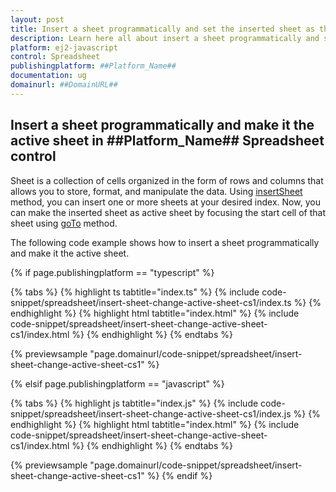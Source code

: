```yaml
---
layout: post
title: Insert a sheet programmatically and set the inserted sheet as the active sheet in ##Platform_Name## Spreadsheet control | Syncfusion
description: Learn here all about insert a sheet programmatically and set the inserted sheet as active sheet in Syncfusion ##Platform_Name## Spreadsheet control of Syncfusion Essential JS 2 and more.
platform: ej2-javascript
control: Spreadsheet 
publishingplatform: ##Platform_Name##
documentation: ug
domainurl: ##DomainURL##
---
```


## Insert a sheet programmatically and make it the active sheet in ##Platform_Name## Spreadsheet control

Sheet is a collection of cells organized in the form of rows and columns that allows you to store, format, and manipulate the data. Using [insertSheet](https://helpej2.syncfusion.com/documentation/api/spreadsheet/#insertsheet) method, you can insert one or more sheets at your desired index. Now, you can make the inserted sheet as active sheet by focusing the start cell of that sheet using [goTo](https://ej2.syncfusion.com/angular/documentation/api/spreadsheet/#goto) method.

The following code example shows how to insert a sheet programmatically and make it the active sheet.

{% if page.publishingplatform == "typescript" %}

{% tabs %}
{% highlight ts tabtitle="index.ts" %}
{% include code-snippet/spreadsheet/insert-sheet-change-active-sheet-cs1/index.ts %}
{% endhighlight %}
{% highlight html tabtitle="index.html" %}
{% include code-snippet/spreadsheet/insert-sheet-change-active-sheet-cs1/index.html %}
{% endhighlight %}
{% endtabs %}
        
{% previewsample "page.domainurl/code-snippet/spreadsheet/insert-sheet-change-active-sheet-cs1" %}

{% elsif page.publishingplatform == "javascript" %}

{% tabs %}
{% highlight js tabtitle="index.js" %}
{% include code-snippet/spreadsheet/insert-sheet-change-active-sheet-cs1/index.js %}
{% endhighlight %}
{% highlight html tabtitle="index.html" %}
{% include code-snippet/spreadsheet/insert-sheet-change-active-sheet-cs1/index.html %}
{% endhighlight %}
{% endtabs %}

{% previewsample "page.domainurl/code-snippet/spreadsheet/insert-sheet-change-active-sheet-cs1" %}
{% endif %}
